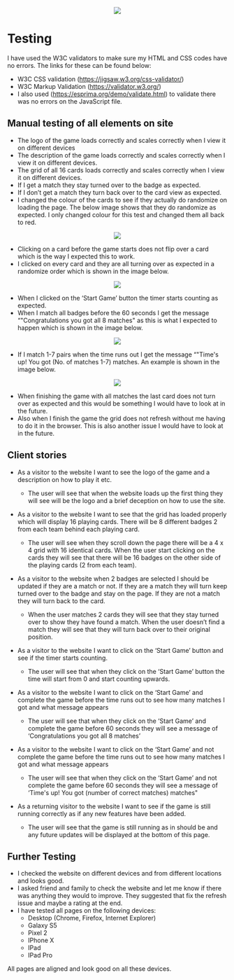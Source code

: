 <p align="center"> 
<img src="https://github.com/cfaulkner985/premier-league-memory-game/blob/master/assets/img/memory-game-logo.jpg">
</p>

# Testing

I have used the W3C validators to make sure my HTML and CSS codes have no errors. The links for these can be found below:
- W3C CSS validation (https://jigsaw.w3.org/css-validator/) 
- W3C Markup Validation (https://validator.w3.org/)
- I also used (https://esprima.org/demo/validate.html) to validate there was no errors on the JavaScript file.

## Manual testing of all elements on site
*	The logo of the game loads correctly and scales correctly when I view it on different devices
*	The description of the game loads correctly and scales correctly when I view it on different devices.
*	The grid of all 16 cards loads correctly and scales correctly when I view it on different devices.
*	If I get a match they stay turned over to the badge as expected.
*	If I don’t get a match they turn back over to the card view as expected.
*	I changed the colour of the cards to see if they actually do randomize on loading the page. The below image shows that they do randomize as expected. I only changed colour for this test and changed them all back to red. 
<p align="center"> 
<img src="https://github.com/cfaulkner985/premier-league-memory-game/blob/master/testing/random-grid.png">
</p>

*	Clicking on a card before the game starts does not flip over a card which is the way I expected this to work.
*	I clicked on every card and they are all turning over as expected in a randomize order which is shown in the image below.
<p align="center"> 
<img src="https://github.com/cfaulkner985/premier-league-memory-game/blob/master/testing/finished-grid.png">
</p>

*	When I clicked on the ‘Start Game’ button the timer starts counting as expected.
*	When I match all badges before the 60 seconds I get the message “"Congratulations you got all 8 matches" as this is what I expected to happen which is shown in the image below.
<p align="center"> 
<img src="https://github.com/cfaulkner985/premier-league-memory-game/blob/master/testing/completed-game.png">
</p>

*	If I match 1-7 pairs when the time runs out I get the message “"Time's up! You got (No. of matches 1-7) matches. An example is shown in the image below.
<p align="center"> 
<img src="https://github.com/cfaulkner985/premier-league-memory-game/blob/master/testing/times-up.png">
</p>

*	When finishing the game with all matches the last card does not turn over as expected and this would be something I would have to look at in the future.
*	Also when I finish the game the grid does not refresh without me having to do it in the browser. This is also another issue I would have to look at in the future.

## Client stories
*	As a visitor to the website I want to see the logo of the game and a description on how to play it etc.
    *	The user will see that when the website loads up the first thing they will see will be the logo and a brief deception on how to use the site.

*	As a visitor to the website I want to see that the grid has loaded properly which will display 16 playing cards. There will be 8 different badges 2 from each team behind each playing card.
    *	The user will see when they scroll down the page there will be a 4 x 4 grid with 16 identical cards. When the user start clicking on the cards they will see that there will be 16 badges on the other side of the playing cards (2 from each team).

*	As a visitor to the website when 2 badges are selected I should be updated if they are a match or not. If they are a match they will turn keep turned over to the badge and stay on the page. If they are not a match they will turn back to the card.
    *	When the user matches 2 cards they will see that they stay turned over to show they have found a match. When the user doesn’t find a match they will see that they will turn back over to their original position. 

*	As a visitor to the website I want to click on the ‘Start Game’ button and see if the timer starts counting. 
    *	The user will see that when they click on the ‘Start Game’ button the time will start from 0 and start counting upwards.

*	As a visitor to the website I want to click on the ‘Start Game’ and complete the game before the time runs out to see how many matches I got and what message appears
    * The user will see that when they click on the ‘Start Game’ and complete the game before 60 seconds they will see a message of ‘Congratulations you got all 8 matches’

*	As a visitor to the website I want to click on the ‘Start Game’ and not complete the game before the time runs out to see how many matches I got and what message appears
    * The user will see that when they click on the ‘Start Game’ and not complete the game before 60 seconds they will see a message of ‘Time's up! You got (number of correct matches) matches"

*	As a returning visitor to the website I want to see if the game is still running correctly as if any new features have been added.
    * The user will see that the game is still running as in should be and any future updates will be displayed at the bottom of this page.

## Further Testing
*	I checked the website on different devices and from different locations and looks good.
*	I asked friend and family to check the website and let me know if there was anything they would to improve. They suggested that fix the refresh issue and maybe a rating at the end.
*	I have tested all pages on the following devices:
    * Desktop (Chrome, Firefox, Internet Explorer)
    * Galaxy S5
    * Pixel 2
    * IPhone X
    * IPad
    * IPad Pro

All pages are aligned and look good on all these devices.
